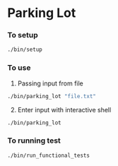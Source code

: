 # Parking Lot

### To setup
```sh
./bin/setup
```

### To use
1. Passing input from file
```sh
./bin/parking_lot "file.txt"
```
2. Enter input with interactive shell
```sh
./bin/parking_lot
```

### To running test
```sh
./bin/run_functional_tests
```